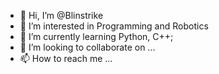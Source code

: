 - 👋 Hi, I’m @Blinstrike
- 👀 I’m interested in Programming and Robotics
- 🌱 I’m currently learning Python, C++;
- 💞️ I’m looking to collaborate on ...
- 📫 How to reach me ...

<!---
Blinstrike/Blinstrike is a ✨ special ✨ repository because its `README.md` (this file) appears on your GitHub profile.
You can click the Preview link to take a look at your changes.
--->
